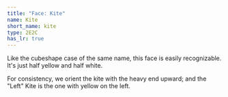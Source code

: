 ```yaml
---
title: "Face: Kite"
name: Kite
short_name: kite
type: 2E2C
has_lr: true
---
```


Like the cubeshape case of the same name, this face is easily recognizable.  It's just half yellow and half white.

For consistency, we orient the kite with the heavy end upward; and the "Left" Kite is the one with yellow on the left.
